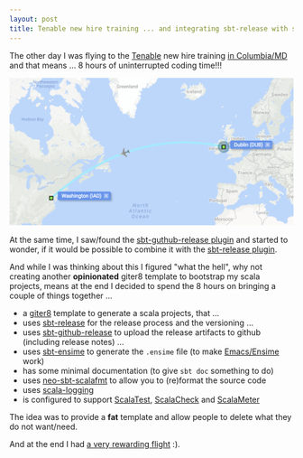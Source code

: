 ```yaml
---
layout: post
title: Tenable new hire training ... and integrating sbt-release with sbt-github-release
---
```

The other day I was flying to the [Tenable](https://www.tenable.com) new hire training [in Columbia/MD](http://www.baltimoresun.com/business/bs-bz-tenable-columbia-20171117-story.html) and that means ... 8 hours of uninterrupted coding time!!!

<p align="center"><a href="https://www.tenable.com" title="Flight to Tenable HQ"><img src="/images/2018-05-04-giter8/IAD.png" alt="DUB2IAD"></a></p>

At the same time, I saw/found the [sbt-guthub-release plugin](https://github.com/ohnosequences/sbt-github-release) and started to wonder, if it would be possible to combine it with the [sbt-release plugin](https://github.com/sbt/sbt-release).

And while I was thinking about this I figured "what the hell", why not creating another **opinionated** giter8 template to bootstrap my scala projects, means at the end I decided to spend the 8 hours on bringing a couple of things together ...

* a [giter8](https://github.com/foundweekends/giter8) template to generate a scala projects, that ...
* uses [sbt-release](https://github.com/sbt/sbt-release) for the release process and the versioning ...
* uses [sbt-github-release](https://github.com/ohnosequences/sbt-github-release) to upload the release artifacts to github (including release notes) ...
* uses [sbt-ensime](https://github.com/ensime/ensime-sbt) to generate the `.ensime` file (to make [Emacs/Ensime](http://ensime.github.io/) work)
* has some minimal documentation (to give `sbt doc` something to do)
* uses [neo-sbt-scalafmt](https://github.com/lucidsoftware/neo-sbt-scalafmt) to allow you to (re)format the source code
* uses [scala-logging](https://github.com/lightbend/scala-logging)
* is configured to support [ScalaTest](http://www.scalatest.org/), [ScalaCheck](https://www.scalacheck.org) and [ScalaMeter](https://scalameter.github.io)

The idea was to provide a **fat** template and allow people to delete what they do not want/need.

And at the end I had [a very rewarding flight](https://github.com/rolandtritsch/scala.g8) :).